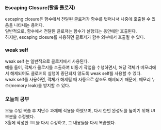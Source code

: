 ### Escaping Closure(탈출 클로저)
escaping closure은 함수에서 전달된 클로저가 함수를 벗어나서 나중에 호출될 수 있음을 나타내는 용어다.<br>
일반적으로, 함수에서 전달된 클로저는 함수가 실행되는 동안에만 호출된다.<br>
하지만, escaping closure를 사용하면 클로저가 함수 외부에서 호출될 수 있다.<br>

### weak self
weak self 는 일반적으로 클로저에서 사용된다.<br>
예를 들어, 객체가 클로저를 호출하여 비동기 작업을 수행하면서, 해당 객체가 메모리에서 해제되어도 클로저의 실행이 중단되지 않도록 weak self를 사용할 수 있다.<br>
weak self를 사용하면, 객체가 해제될 때 자동으로 참조도 해제되기 때문에, 메모리 누수(memory leak)를 방지할 수 있다.<br>

### 오늘의 공부
오늘 수업 복습 후 지난주 과제에 적용을 하였으며, 다시 한번 완성도를 높이기 위해 UI 부분을
수정했다.<br>
3월에 작성한 TIL을 다시 수정하고, 그 내용들을 다시 복습했다.<br>



